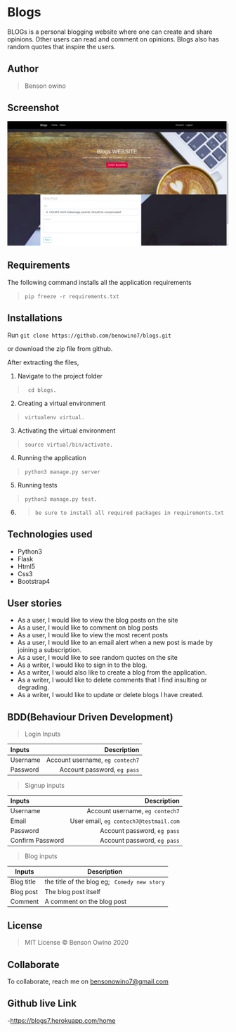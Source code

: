 # Blogs
BLOGs is a personal blogging website where one can create and share  opinions.
 Other users can read and comment on opinions. 
Blogs also has random quotes that inspire the users. 

## Author
> Benson owino


## Screenshot
<img src="landing1.png">


## Requirements

The following command installs all the application requirements
>``pip freeze -r requirements.txt``


## Installations

Run 
``git clone https://github.com/benowino7/blogs.git``

or download the zip file from github.

After extracting the files, 

1. Navigate to the project folder
>`` cd blogs.`` 

2. Creating a virtual environment
>``virtualenv virtual.``

3. Activating the virtual environment
>``source virtual/bin/activate.``

4. Running the application

>``python3 manage.py server``

5. Running tests

 > ``python3 manage.py test.``
6. > ``be sure to install all required packages in requirements.txt``


## Technologies used
* Python3
* Flask
* Html5
* Css3
* Bootstrap4


## User stories
* As a user, I would like to view the blog posts on the site
* As a user, I would like to comment on blog posts
* As a user, I would like to view the most recent posts
* As a user, I would like to an email alert when a new post is made by joining a subscription.
* As a user, I would like to see random quotes on the site
* As a writer, I would like to sign in to the blog.
* As a writer, I would also like to create a blog from the application.
* As a writer, I would like to delete comments that I find insulting or degrading.
* As a writer, I would like to update or delete blogs I have created.

## BDD(Behaviour Driven Development)
>Login Inputs

| Inputs |  Description |
| :---         |          ---: |
| Username  | Account username, ``eg contech7``|
| Password  | Account password, ``eg pass``|

>Signup inputs

| Inputs |  Description |
| :---         |          ---: |
| Username  | Account username, ``eg contech7``|
| Email  | User email, ``eg contech7@testmail.com``|
| Password  | Account password, ``eg pass``|
| Confirm Password  | Account password, ``eg pass``|

> Blog inputs

| Inputs | Description  |
|---|---|
|  Blog title | the title of the blog eg; `` Comedy new story``  |
|  Blog post| The blog post itself|
| Comment| A comment on the blog post|



## License
> MIT License &copy; Benson Owino 2020

## Collaborate
To collaborate, reach me on [bensonowino7@gmail.com]()
## Github live Link
-https://blogs7.herokuapp.com/home

